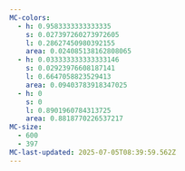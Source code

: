 ```yaml
---
MC-colors:
  - h: 0.9583333333333335
    s: 0.027397260273972605
    l: 0.28627450980392155
    area: 0.024085138162808065
  - h: 0.033333333333333146
    s: 0.02923976608187141
    l: 0.6647058823529413
    area: 0.09403783918347025
  - h: 0
    s: 0
    l: 0.8901960784313725
    area: 0.8818770226537217
MC-size:
  - 600
  - 397
MC-last-updated: 2025-07-05T08:39:59.562Z
---
```

